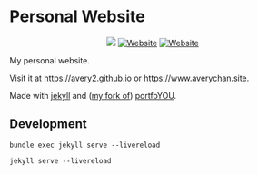 # Personal Website

<div align="center">
  <a href="https://github.com/Avery2/Avery2.github.io/actions/workflows/jekyll.yml"><img src="https://github.com/Avery2/Avery2.github.io/actions/workflows/jekyll.yml/badge.svg"/></a>
  <a href="https://www.averychan.site"><img alt="Website" src="https://img.shields.io/website?down_color=lightgrey&down_message=offline&label=averychan.site&up_color=green&up_message=online&url=https%3A%2F%2Fwww.averychan.site"/></a>
  <a href="https://avery2.github.io"><img alt="Website" src="https://img.shields.io/website?down_color=lightgrey&down_message=offline&label=avery2.github.io&up_color=green&up_message=online&url=https%3A%2F%2Favery2.github.io"/></a>
</div>

My personal website. 

Visit it at https://avery2.github.io or https://www.averychan.site.

Made with [jekyll](https://jekyllrb.com/) and ([my fork of](https://github.com/Avery2/portfolYOU)) [portfoYOU](https://github.com/YoussefRaafatNasry/portfolYOU).

## Development

`bundle exec jekyll serve --livereload`

`jekyll serve --livereload`
